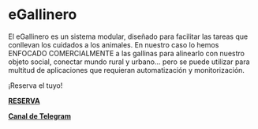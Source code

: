# eGallinero
El eGallinero es un sistema modular, diseñado para facilitar las tareas que conllevan los cuidados a los animales. En nuestro caso lo hemos ENFOCADO COMERCIALMENTE a las gallinas para alinearlo con nuestro objeto social, conectar mundo rural y urbano... pero se puede utilizar para multitud de aplicaciones que requieran automatización y monitorización.

¡Reserva el tuyo!

[**RESERVA**](https://www.voluta.coop/taller-iot-competencias-digitales/)  

[**Canal de Telegram**](https://t.me/eGallinero)  

